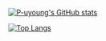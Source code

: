 [![P-uyoung's GitHub stats](https://github-readme-stats.vercel.app/api?username=P-uyoung)](https://github.com/P-uyoung/github-readme-stats)

[![Top Langs](https://github-readme-stats.vercel.app/api/top-langs/?username=P-uyoung&layout=compact)](https://github.com/P-uyoung/github-readme-stats)

<!-- ### Hi there 👋 -->

<!--
**P-uyoung/P-uyoung** is a ✨ _special_ ✨ repository because its `README.md` (this file) appears on your GitHub profile.

Here are some ideas to get you started:

- 🔭 I’m currently working on ...
- 🌱 I’m currently learning ...
- 👯 I’m looking to collaborate on ...
- 🤔 I’m looking for help with ...
- 💬 Ask me about ...
- 📫 How to reach me: ...
- 😄 Pronouns: ...
- ⚡ Fun fact: ...
-->

